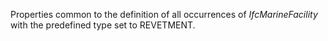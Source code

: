 Properties common to the definition of all occurrences of _IfcMarineFacility_ with the predefined type set to REVETMENT.
